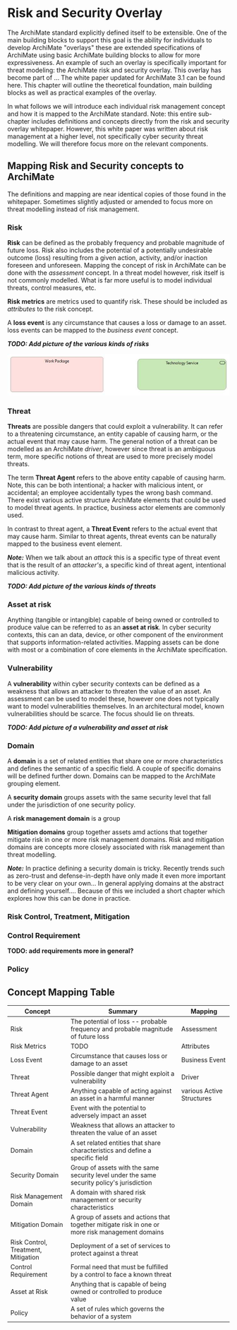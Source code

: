 # Risk and Security Overlay

The ArchiMate standard explicitly defined itself to be extensible.
One of the main building blocks to support this goal is the ability for individuals to develop ArchiMate "overlays" these are extended specifications of ArchiMate using basic ArchiMate building blocks to allow for more expressiveness.
An example of such an overlay is specifically important for threat modeling: the ArchiMate risk and security overlay.
This overlay has become part of ...
The white paper updated for ArchiMate 3.1 can be found here. This chapter will outline the theoretical foundation, main building blocks as well as practical examples of the overlay.

In what follows we will introduce each individual risk management concept and how it is mapped to the ArchiMate standard.
Note: this entire sub-chapter includes definitions and concepts directly from the risk and security overlay whitepaper.
However, this white paper was written about risk management at a higher level, not specifically cyber security threat modelling.
We will therefore focus more on the relevant components.

## Mapping Risk and Security concepts to ArchiMate
The definitions and mapping are near identical copies of those found in the whitepaper.
Sometimes slightly adjusted or amended to focus more on threat modelling instead of risk management.

### Risk
**Risk** can be defined as the probably frequency and probable magnitude of future loss.
Risk also includes the potential of a potentially undesirable outcome (loss) resulting from a given action, activity, and/or inaction foreseen and unforeseen. Mapping the concept of risk in ArchiMate can be done with the *assessment* concept. In a threat model however, risk itself is not commonly modelled. What is far more useful is to model individual threats, control measures, etc.

**Risk metrics** are metrics used to quantify risk. These should be included as *attributes* to the risk concept.

A **loss event** is any circumstance that causes a loss or damage to an asset. loss events can be mapped to the *business event* concept.

***TODO: Add picture of the various kinds of risks***

![test](DefaultView.jpg)

### Threat
**Threats** are possible dangers that could exploit a vulnerability. It can refer to a threatening circumstance, an entity capable of causing harm, or the actual event that may cause harm. The general notion of a threat can be modelled as an ArchiMate *driver*, however since threat is an ambiguous term, more specific notions of threat are used to more precisely model threats. 

The term **Threat Agent** refers to the above entity capable of causing harm. Note, this can be both intentional; a hacker with malicious intent, or accidental; an employee accidentally types the wrong bash command. There exist various active structure ArchiMate elements that could be used to model threat agents. In practice, business actor elements are commonly used.

In contrast to threat agent, a **Threat Event** refers to the actual event that may cause harm. Similar to threat agents, threat events can be naturally mapped to the business event element.

***Note:*** When we talk about an *attack* this is a specific type of threat event that is the result of an *attacker's*, a specific kind of threat agent, intentional malicious activity.

***TODO: Add picture of the various kinds of threats***

### Asset at risk
Anything (tangible or intangible) capable of being owned or controlled to produce value can be referred to as an **asset at risk**. In cyber security contexts, this can an data, device, or other component of the environment that supports information-related activities. Mapping assets can be done with most or a combination of core elements in the ArchiMate specification.


### Vulnerability
A **vulnerability** within cyber security contexts can be defined as a weakness that allows an attacker to threaten the value of an asset. An assessment can be used to model these, however one does not typically want to model vulnerabilities themselves. In an architectural model, known vulnerabilities should be scarce. The focus should lie on threats.

***TODO: Add picture of a vulnerability and asset at risk***

### Domain
A **domain** is a set of related entities that share one or more characteristics and defines the semantic of a specific field. A couple of specific domains will be defined further down. Domains can be mapped to the ArchiMate grouping element.

A **security domain** groups assets with the same security level that fall under the jurisdiction of one security policy.

A **risk management domain** is a group 

**Mitigation domains** group together assets amd actions that together mitigate risk in one or more risk management domains. Risk and mitigation domains are concepts more closely associated with risk management than threat modelling.

***Note:*** In practice defining a security domain is tricky. Recently trends such as zero-trust and defense-in-depth have only made it even more important to be very clear on your own... In general applying domains at the abstract and defining yourself.... Because of this we included a short chapter which explores how this can be done in practice.

### Risk Control, Treatment, Mitigation

### Control Requirement 
**TODO: add requirements more in general?**

### Policy

## Concept Mapping Table

| Concept | Summary | Mapping |
| --- | --- | --- |
| Risk | The potential of loss -- probable frequency and probable magnitude of future loss | Assessment  |
| Risk Metrics | TODO | Attributes |
| Loss Event | Circumstance that causes loss or damage to an asset | Business Event |
| Threat | Possible danger that might exploit a vulnerability | Driver |
| Threat Agent | Anything capable of acting against an asset in a harmful manner | various Active Structures |
| Threat Event | Event with the potential to adversely impact an asset | |
| Vulnerability | Weakness that allows an attacker to threaten the value of an asset | |
| Domain | A set related entities that share characteristics and define a specific field | |
| Security Domain | Group of assets with the same security level under the same security policy's jurisdiction | |
| Risk Management Domain | A domain with shared risk management or security characteristics| |
| Mitigation Domain | A group of assets and actions that together mitigate risk in one or more risk management domains| |
| Risk Control, Treatment, Mitigation | Deployment of a set of services to protect against a threat | |
| Control Requirement | Formal need that must be fulfilled by a control to face a known threat| |
| Asset at Risk | Anything that is capable of being owned or controlled to produce value| |
| Policy | A set of rules which governs the behavior of a system | |
